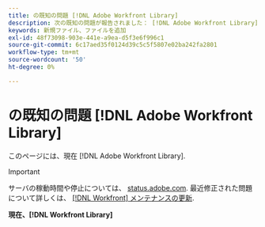 ```yaml
---
title: の既知の問題 [!DNL Adobe Workfront Library]
description: 次の既知の問題が報告されました： [!DNL Adobe Workfront Library]
keywords: 新規ファイル、ファイルを追加
exl-id: 48f73098-903e-441e-a9ea-d5f3e6f996c1
source-git-commit: 6c17aed35f0124d39c5c5f5807e02ba242fa2801
workflow-type: tm+mt
source-wordcount: '50'
ht-degree: 0%

---
```


# の既知の問題 [!DNL Adobe Workfront Library]

このページには、現在 [!DNL Adobe Workfront Library].

>[!IMPORTANT]
>
>サーバの稼動時間や停止については、 [status.adobe.com](https://status.adobe.com). 最近修正された問題について詳しくは、 [[!DNL Workfront] メンテナンスの更新](../maintenance/current-updates.md).

**現在、[!DNL Workfront Library]**

<!--


-->
